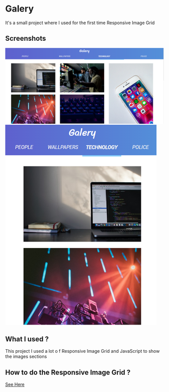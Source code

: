 # Galery
It's a small project where I used for the first time Responsive Image Grid 

## Screenshots
<img src="https://github.com/CauaS1/galery/blob/master/img/screenshot1.PNG"></img>
<img src="https://github.com/CauaS1/galery/blob/master/img/screenshot2.PNG"></img>

## What I used ?
This project I used a lot o f Responsive Image Grid and JavaScript to show the images sections

## How to do the Responsive Image Grid ? 
<a href="https://www.w3schools.com/howto/howto_css_image_grid_responsive.asp">See Here</a>

